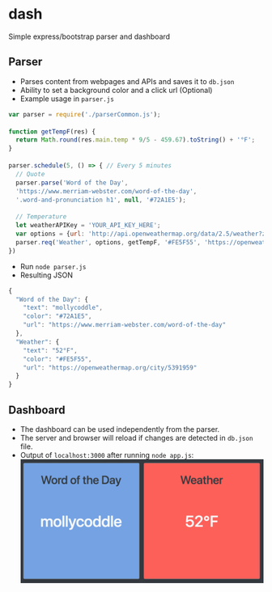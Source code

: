 # dash
Simple express/bootstrap parser and dashboard

## Parser
* Parses content from webpages and APIs and saves it to `db.json`
* Ability to set a background color and a click url (Optional)
* Example usage in `parser.js`

```javascript
var parser = require('./parserCommon.js');

function getTempF(res) {
  return Math.round(res.main.temp * 9/5 - 459.67).toString() + '°F';
}

parser.schedule(5, () => { // Every 5 minutes
  // Quote
  parser.parse('Word of the Day',
  'https://www.merriam-webster.com/word-of-the-day',
  '.word-and-pronunciation h1', null, '#72A1E5');

  // Temperature
  let weatherAPIKey = 'YOUR_API_KEY_HERE';
  var options = {url: 'http://api.openweathermap.org/data/2.5/weather?zip=94105,us&appid=' + weatherAPIKey};
  parser.req('Weather', options, getTempF, '#FE5F55', 'https://openweathermap.org/city/5391959');
})
```

* Run `node parser.js`
* Resulting JSON

```javascript
{
  "Word of the Day": {
    "text": "mollycoddle",
    "color": "#72A1E5",
    "url": "https://www.merriam-webster.com/word-of-the-day"
  },
  "Weather": {
    "text": "52°F",
    "color": "#FE5F55",
    "url": "https://openweathermap.org/city/5391959"
  }
}
```

## Dashboard
* The dashboard can be used independently from the parser.
* The server and browser will reload if changes are detected in `db.json` file.
* Output of `localhost:3000` after running `node app.js`:
![Two-card example](demo_grid.png)
